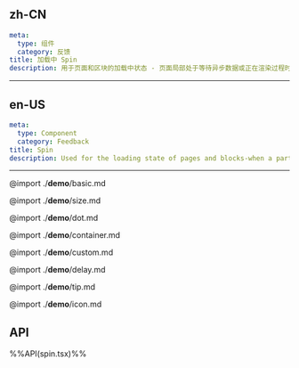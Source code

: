 ## zh-CN
```yaml
meta:
  type: 组件
  category: 反馈
title: 加载中 Spin
description: 用于页面和区块的加载中状态 - 页面局部处于等待异步数据或正在渲染过程时，合适的加载动效会有效缓解用户的焦虑。
```
---
## en-US
```yaml
meta:
  type: Component
  category: Feedback
title: Spin
description: Used for the loading state of pages and blocks-when a part of the page is waiting for asynchronous data or is in the rendering process, appropriate loading dynamics will effectively alleviate user anxiety.
```
---

@import ./__demo__/basic.md

@import ./__demo__/size.md

@import ./__demo__/dot.md

@import ./__demo__/container.md

@import ./__demo__/custom.md

@import ./__demo__/delay.md

@import ./__demo__/tip.md

@import ./__demo__/icon.md

## API

%%API(spin.tsx)%%
